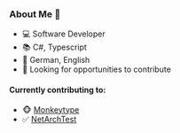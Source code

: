 ### About Me 📜
- 💻 Software Developer
- 📚 C#, Typescript
- 💬 German, English
- 👀 Looking for opportunities to contribute


#### Currently contributing to:
  - 🐵 [Monkeytype](https://github.com/monkeytypegame/monkeytype)
  - ✅ [NetArchTest](https://github.com/BenMorris/NetArchTest)

<!--
**meyerhenning/meyerhenning** is a ✨ _special_ ✨ repository because its `README.md` (this file) appears on your GitHub profile.

Here are some ideas to get you started:

- 🔭 I’m currently working on ...
- 🌱 I’m currently learning ...
- 👯 I’m looking to collaborate on ...
- 🤔 I’m looking for help with ...
- 💬 Ask me about ...
- 📫 How to reach me: ...
- 😄 Pronouns: ...
- ⚡ Fun fact: ...
-->
